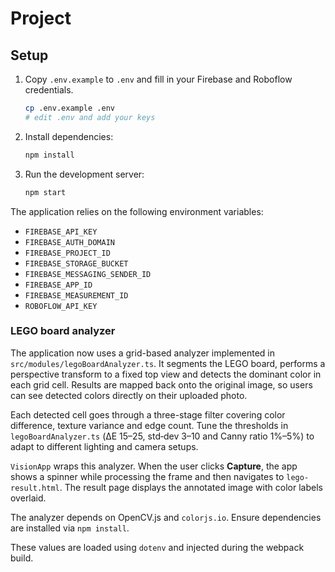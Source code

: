 # Project

## Setup

1. Copy `.env.example` to `.env` and fill in your Firebase and Roboflow credentials.
   ```bash
   cp .env.example .env
   # edit .env and add your keys
   ```
2. Install dependencies:
   ```bash
   npm install
   ```
3. Run the development server:
   ```bash
   npm start
   ```

The application relies on the following environment variables:

- `FIREBASE_API_KEY`
- `FIREBASE_AUTH_DOMAIN`
- `FIREBASE_PROJECT_ID`
- `FIREBASE_STORAGE_BUCKET`
- `FIREBASE_MESSAGING_SENDER_ID`
- `FIREBASE_APP_ID`
- `FIREBASE_MEASUREMENT_ID`
- `ROBOFLOW_API_KEY`

### LEGO board analyzer

The application now uses a grid-based analyzer implemented in
`src/modules/legoBoardAnalyzer.ts`. It segments the LEGO board, performs a
perspective transform to a fixed top view and detects the dominant color in
each grid cell. Results are mapped back onto the original image, so users can
see detected colors directly on their uploaded photo.

Each detected cell goes through a three-stage filter covering color
difference, texture variance and edge count. Tune the thresholds in
`legoBoardAnalyzer.ts` (ΔE 15–25, std‑dev 3–10 and Canny ratio 1%–5%) to
adapt to different lighting and camera setups.

`VisionApp` wraps this analyzer. When the user clicks **Capture**, the app
shows a spinner while processing the frame and then navigates to
`lego-result.html`. The result page displays the annotated image with color
labels overlaid.

The analyzer depends on OpenCV.js and `colorjs.io`. Ensure dependencies are
installed via `npm install`.

These values are loaded using `dotenv` and injected during the webpack build.

